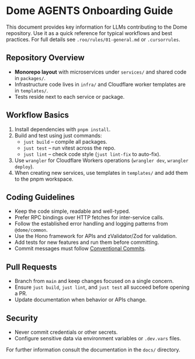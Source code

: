 # Dome AGENTS Onboarding Guide

This document provides key information for LLMs contributing to the Dome repository. Use it as a quick reference for typical workflows and best practices. For full details see `.roo/rules/01-general.md` or `.cursorrules`.

## Repository Overview

- **Monorepo layout** with microservices under `services/` and shared code in `packages/`.
- Infrastructure code lives in `infra/` and Cloudflare worker templates are in `templates/`.
- Tests reside next to each service or package.

## Workflow Basics

1. Install dependencies with `pnpm install`.
2. Build and test using just commands:
   - `just build` – compile all packages.
   - `just test` – run vitest across the repo.
   - `just lint` – check code style (`just lint-fix` to auto-fix).
3. Use `wrangler` for Cloudflare Workers operations (`wrangler dev`, `wrangler deploy`).
4. When creating new services, use templates in `templates/` and add them to the pnpm workspace.

## Coding Guidelines

- Keep the code simple, readable and well-typed.
- Prefer RPC bindings over HTTP fetches for inter-service calls.
- Follow the established error handling and logging patterns from `@dome/common`.
- Use the Hono framework for APIs and zValidator/Zod for validation.
- Add tests for new features and run them before committing.
- Commit messages must follow [Conventional Commits](https://www.conventionalcommits.org/).

## Pull Requests

- Branch from `main` and keep changes focused on a single concern.
- Ensure `just build`, `just lint`, and `just test` all succeed before opening a PR.
- Update documentation when behavior or APIs change.

## Security

- Never commit credentials or other secrets.
- Configure sensitive data via environment variables or `.dev.vars` files.

For further information consult the documentation in the `docs/` directory.
